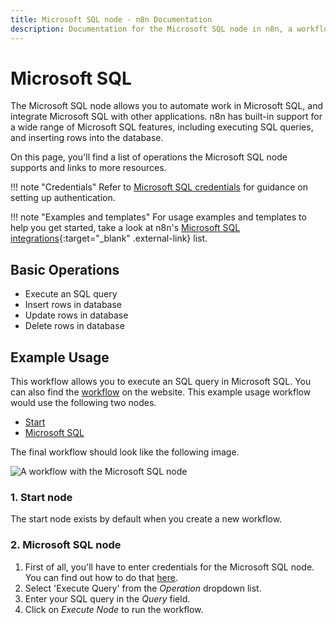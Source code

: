 ```yaml
---
title: Microsoft SQL node - n8n Documentation
description: Documentation for the Microsoft SQL node in n8n, a workflow automation platform. Includes details of operations and configuration, and links to examples and credentials information.
---
```


# Microsoft SQL

The Microsoft SQL node allows you to automate work in Microsoft SQL, and integrate Microsoft SQL with other applications. n8n has built-in support for a wide range of Microsoft SQL features, including executing SQL queries, and inserting rows into the database. 

On this page, you'll find a list of operations the Microsoft SQL node supports and links to more resources.

!!! note "Credentials"
    Refer to [Microsoft SQL credentials](/integrations/builtin/credentials/microsoftsql/) for guidance on setting up authentication. 

!!! note "Examples and templates"
    For usage examples and templates to help you get started, take a look at n8n's [Microsoft SQL integrations](https://n8n.io/integrations/microsoft-sql/){:target="_blank" .external-link} list.


## Basic Operations

* Execute an SQL query
* Insert rows in database
* Update rows in database
* Delete rows in database


## Example Usage

This workflow allows you to execute an SQL query in Microsoft SQL. You can also find the [workflow](https://n8n.io/workflows/479) on the website. This example usage workflow would use the following two nodes.
- [Start](/integrations/builtin/core-nodes/n8n-nodes-base.start/)
- [Microsoft SQL]()

The final workflow should look like the following image.

![A workflow with the Microsoft SQL node](/_images/integrations/builtin/app-nodes/microsoftsql/workflow.png)

### 1. Start node

The start node exists by default when you create a new workflow.

### 2. Microsoft SQL node

1. First of all, you'll have to enter credentials for the Microsoft SQL node. You can find out how to do that [here](/integrations/builtin/credentials/microsoftsql/).
2. Select 'Execute Query' from the *Operation* dropdown list.
3. Enter your SQL query in the *Query* field.
4. Click on *Execute Node* to run the workflow.

